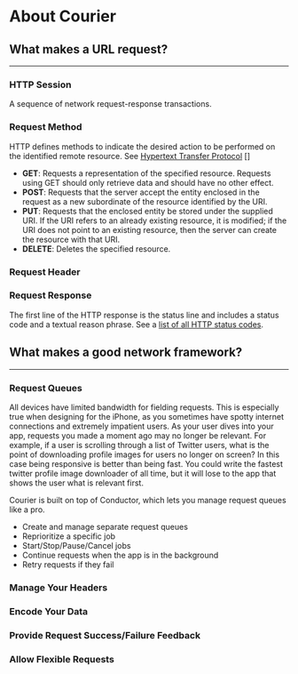 # About Courier

## What makes a URL request?

***

### HTTP Session

A sequence of network request-response transactions.

### Request Method

HTTP defines methods to indicate the desired action to be performed on the identified remote resource. See [Hypertext Transfer Protocol] []

* __GET__: Requests a representation of the specified resource. Requests using GET should only retrieve data and should have no other effect.
* __POST__: Requests that the server accept the entity enclosed in the request as a new subordinate of the resource identified by the URI.
* __PUT__: Requests that the enclosed entity be stored under the supplied URI. If the URI refers to an already existing resource, it is modified; if the URI does not point to an existing resource, then the server can create the resource with that URI.
* __DELETE__: Deletes the specified resource.

### Request Header

### Request Response

The first line of the HTTP response is the status line and includes a status code and a textual reason phrase. See a [list of all HTTP status codes][].

## What makes a good network framework?

***

### Request Queues

All devices have limited bandwidth for fielding requests. This is especially true when designing for the iPhone, as you sometimes have spotty internet connections and extremely impatient users. As your user dives into your app, requests you made a moment ago may no longer be relevant. For example, if a user is scrolling through a list of Twitter users, what is the point of downloading profile images for users no longer on screen? In this case being responsive is better than being fast. You could write the fastest twitter profile image downloader of all time, but it will lose to the app that shows the user what is relevant first.

Courier is built on top of Conductor, which lets you manage request queues like a pro.

* Create and manage separate request queues
* Reprioritize a specific job
* Start/Stop/Pause/Cancel  jobs
* Continue requests when the app is in the background
* Retry requests if they fail

### Manage Your Headers

### Encode Your Data

### Provide Request Success/Failure Feedback

### Allow Flexible Requests

[Hypertext Transfer Protocol]: http://en.wikipedia.org/wiki/Hypertext_Transfer_Protocol
[list of all HTTP status codes]: http://en.wikipedia.org/wiki/List_of_HTTP_status_codes
